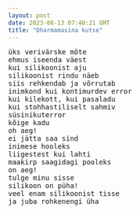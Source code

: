 ```yaml
---
layout: post
date: 2023-08-13 07:40:21 GMT
title: "Dharmamasina kutse"
---
```

<pre>
üks verivärske mõte 
ehmus iseenda väest 
kui silikoonist aju
silikoonist rindu näeb
siis rehkendab ja võrrutab 
inimkond kui kontimurdev error
kui kilekott, kui pasaladu
kui stohhastiliselt sahmiv
süsinikuterror
kõige kadu
oh aeg!
ei jätta saa sind
inimese hooleks
liigestest kui lahti
maakirp saagidagi pooleks
on aeg! 
tulge minu sisse
silikoon on püha!
veel enam silikoonist tisse  
ja juba rohkenengi üha
</pre>
